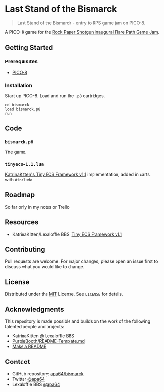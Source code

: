 # Last Stand of the Bismarck

> Last Stand of the Bismarck - entry to RPS game jam on PICO-8.

A PICO-8 game for the [Rock Paper Shotgun inaugural Flare Path Game Jam](https://www.rockpapershotgun.com/2020/09/25/the-inaugural-flare-path-game-jam/).

## Getting Started

### Prerequisites

- [PICO-8](https://www.lexaloffle.com/pico-8.php)

### Installation

Start up PICO-8. Load and run the `.p8` cartridges.

```pico-8
cd bismarck
load bismarck.p8
run
```

## Code

### `bismarck.p8`

The game.

### `tinyecs-1.1.lua`

[KatrinaKitten's Tiny ECS Framework v1.1](https://www.lexaloffle.com/bbs/?tid=39021) implementation, added in carts with `#include`.

## Roadmap

So far only in my notes or Trello.

## Resources

- KatrinaKitten/Lexaloffle BBS: [Tiny ECS Framework v1.1](https://www.lexaloffle.com/bbs/?tid=39021)

## Contributing

Pull requests are welcome. For major changes, please open an issue first to discuss what you would like to change.

## License

Distributed under the [MIT](https://choosealicense.com/licenses/mit/) License. See `LICENSE` for details.

## Acknowledgments

This repository is made possible and builds on the work of the following talented people and projects:

- KatrinaKitten @ Lexaloffle BBS
- [PurpleBooth/README-Template.md](https://gist.github.com/PurpleBooth/109311bb0361f32d87a2)
- [Make a README](https://www.makeareadme.com/)

## Contact

- GitHub repository: [apa64/bismarck](https://github.com/apa64/bismarck)
- Twitter [@apa64](https://twitter.com/apa64)
- Lexaloffle BBS [@apa64](https://www.lexaloffle.com/bbs/?uid=45600)
